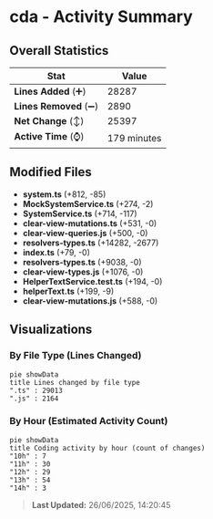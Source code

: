 # cda - Activity Summary 

## Overall Statistics

| Stat                   | Value                                                             |
| ---------------------- | ----------------------------------------------------------------- |
| **Lines Added** (➕)   | 28287                                          |
| **Lines Removed** (➖) | 2890                                        |
| **Net Change** (↕)    | 25397                |
| **Active Time** (⌚)   | 179 minutes |


## Modified Files
- **system.ts** (+812, -85)
- **MockSystemService.ts** (+274, -2)
- **SystemService.ts** (+714, -117)
- **clear-view-mutations.ts** (+531, -0)
- **clear-view-queries.js** (+500, -0)
- **resolvers-types.ts** (+14282, -2677)
- **index.ts** (+79, -0)
- **resolvers-types.ts** (+9038, -0)
- **clear-view-types.js** (+1076, -0)
- **HelperTextService.test.ts** (+194, -0)
- **helperText.ts** (+199, -9)
- **clear-view-mutations.js** (+588, -0)

## Visualizations

### By File Type (Lines Changed)

```mermaid
pie showData
title Lines changed by file type
".ts" : 29013
".js" : 2164
```

### By Hour (Estimated Activity Count)

```mermaid
pie showData
title Coding activity by hour (count of changes)
"10h" : 7
"11h" : 30
"12h" : 29
"13h" : 54
"14h" : 3
```


> **Last Updated:** 26/06/2025, 14:20:45